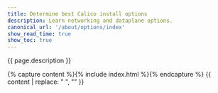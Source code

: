 ```yaml
---
title: Determine best Calico install options
description: Learn networking and dataplane options. 
canonical_url: '/about/options/index'
show_read_time: true
show_toc: true
---
```


{{ page.description }}

{% capture content %}{% include index.html %}{% endcapture %}
{{ content | replace: "    ", "" }}
